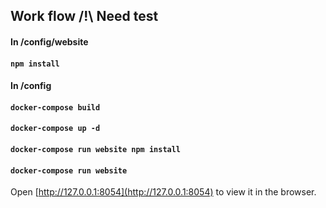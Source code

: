 ## Work flow /!\ Need test

#### In /config/website

#### `npm install`

#### In /config

#### `docker-compose build`
#### `docker-compose up -d`
#### `docker-compose run website npm install`
#### `docker-compose run website`

Open [http://127.0.0.1:8054](http://127.0.0.1:8054) to view it in the browser.
